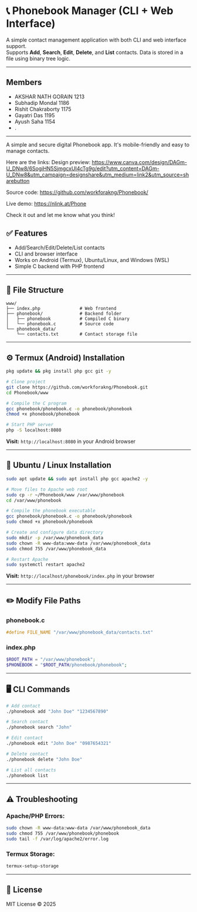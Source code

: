 # 📞 Phonebook Manager (CLI + Web Interface)

A simple contact management application with both CLI and web interface support.  
Supports **Add**, **Search**, **Edit**, **Delete**, and **List** contacts. Data is stored in a file using binary tree logic.

---
## Members

- AKSHAR NATH GORAIN 1213
- Subhadip Mondal  1186
- Rishit Chakraborty  1175
- Gayatri Das 1195
- Ayush Saha 1154
- .

---

A simple and secure digital Phonebook app. It's mobile-friendly and easy to manage contacts.

Here are the links:
Design preview: https://www.canva.com/design/DAGm-U_DNw8/6SogiHN5SjmgcxUI4cTg9g/edit?utm_content=DAGm-U_DNw8&utm_campaign=designshare&utm_medium=link2&utm_source=sharebutton

Source code: https://github.com/workforakng/Phonebook/



Live demo: https://nlink.at/Phone

Check it out and let me know what you think!

## ✅ Features

- Add/Search/Edit/Delete/List contacts
- CLI and browser interface
- Works on Android (Termux), Ubuntu/Linux, and Windows (WSL)
- Simple C backend with PHP frontend

---

## 📁 File Structure

```
www/
├── index.php               # Web frontend
├── phonebook/              # Backend folder
│   ├── phonebook           # Compiled C binary
│   └── phonebook.c         # Source code
└── phonebook_data/
    └── contacts.txt        # Contact storage file
```

---

## ⚙️ Termux (Android) Installation

```bash
pkg update && pkg install php gcc git -y

# Clone project
git clone https://github.com/workforakng/Phonebook.git
cd Phonebook/www

# Compile the C program
gcc phonebook/phonebook.c -o phonebook/phonebook
chmod +x phonebook/phonebook

# Start PHP server
php -S localhost:8080
```

**Visit:** `http://localhost:8080` in your Android browser

---

## 🐧 Ubuntu / Linux Installation

```bash
sudo apt update && sudo apt install php gcc apache2 -y

# Move files to Apache web root
sudo cp -r ~/Phonebook/www /var/www/phonebook
cd /var/www/phonebook

# Compile the phonebook executable
gcc phonebook/phonebook.c -o phonebook/phonebook
sudo chmod +x phonebook/phonebook

# Create and configure data directory
sudo mkdir -p /var/www/phonebook_data
sudo chown -R www-data:www-data /var/www/phonebook_data
sudo chmod 755 /var/www/phonebook_data

# Restart Apache
sudo systemctl restart apache2
```

**Visit:** `http://localhost/phonebook/index.php` in your browser

---

## ✏️ Modify File Paths

### phonebook.c

```c
#define FILE_NAME "/var/www/phonebook_data/contacts.txt"
```

### index.php

```php
$ROOT_PATH = "/var/www/phonebook";
$PHONEBOOK = "$ROOT_PATH/phonebook/phonebook";
```

---

## 🖥 CLI Commands

```bash
# Add contact
./phonebook add "John Doe" "1234567890"

# Search contact
./phonebook search "John"

# Edit contact
./phonebook edit "John Doe" "0987654321"

# Delete contact
./phonebook delete "John Doe"

# List all contacts
./phonebook list
```

---

## ⚠️ Troubleshooting

### Apache/PHP Errors:
```bash
sudo chown -R www-data:www-data /var/www/phonebook_data
sudo chmod 755 /var/www/phonebook/phonebook
sudo tail -f /var/log/apache2/error.log
```

### Termux Storage:
```bash
termux-setup-storage
```

---

## 📜 License

MIT License © 2025
